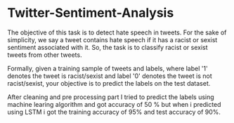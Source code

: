 # Twitter-Sentiment-Analysis


The objective of this task is to detect hate speech in tweets. For the sake of simplicity, we say a tweet contains hate speech if it has a racist or sexist sentiment associated with it. So, the task is to classify racist or sexist tweets from other tweets.

Formally, given a training sample of tweets and labels, where label '1' denotes the tweet is racist/sexist and label '0' denotes the tweet is not racist/sexist, your objective is to predict the labels on the test dataset.

After cleaning and pre processing part I tried to predict the labels using machine learing algorithm and got accuracy of 50 % but when i predicted using LSTM i got the training accuracy of 95% and test accuracy of 90%.
